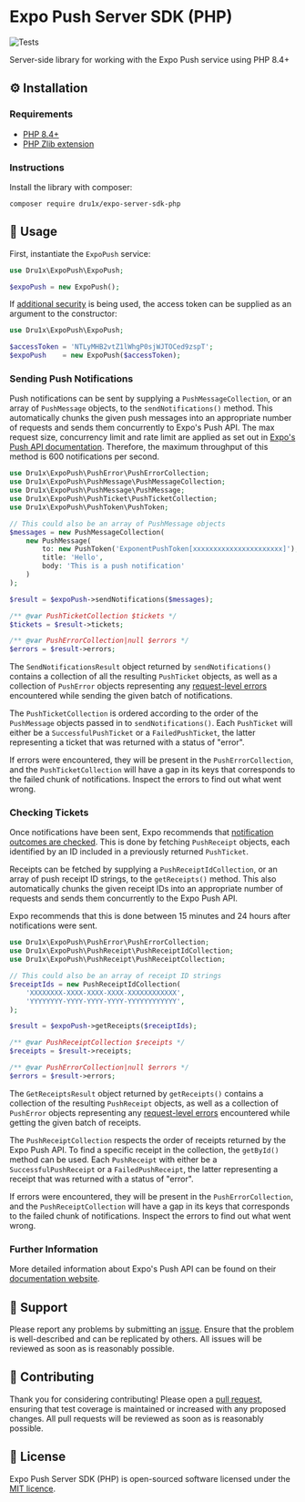 # Expo Push Server SDK (PHP)

![Tests](https://github.com/dru1x/expo-server-sdk-php/workflows/test/badge.svg)

Server-side library for working with the Expo Push service using PHP 8.4+

## ⚙ Installation

### Requirements

- [PHP 8.4+](https://php.net/releases)
- [PHP Zlib extension](https://www.php.net/manual/en/book.zlib.php)

### Instructions

Install the library with composer:

```shell
composer require dru1x/expo-server-sdk-php 
```

## 🚀 Usage

First, instantiate the `ExpoPush` service:

```php
use Dru1x\ExpoPush\ExpoPush;

$expoPush = new ExpoPush();
```

If [additional security](https://docs.expo.dev/push-notifications/sending-notifications/#additional-security) is being 
used, the access token can be supplied as an argument to the constructor:

```php
use Dru1x\ExpoPush\ExpoPush;

$accessToken = 'NTLyMHB2vtZ1lWhgP0sjWJTOCed9zspT';
$expoPush    = new ExpoPush($accessToken);
```

### Sending Push Notifications

Push notifications can be sent by supplying a `PushMessageCollection`, or an array of `PushMessage` objects, to the
`sendNotifications()` method. This automatically chunks the given push messages into an appropriate number of requests 
and sends them concurrently to Expo's Push API. The max request size, concurrency limit and rate limit are applied as 
set out in [Expo's Push API documentation](https://docs.expo.dev/push-notifications/sending-notifications/#http2-api). 
Therefore, the maximum throughput of this method is 600 notifications per second. 

```php
use Dru1x\ExpoPush\PushError\PushErrorCollection;
use Dru1x\ExpoPush\PushMessage\PushMessageCollection;
use Dru1x\ExpoPush\PushMessage\PushMessage;
use Dru1x\ExpoPush\PushTicket\PushTicketCollection;
use Dru1x\ExpoPush\PushToken\PushToken;

// This could also be an array of PushMessage objects
$messages = new PushMessageCollection(
    new PushMessage(
        to: new PushToken('ExponentPushToken[xxxxxxxxxxxxxxxxxxxxxx]'),
        title: 'Hello',
        body: 'This is a push notification' 
    )
);

$result = $expoPush->sendNotifications($messages);

/** @var PushTicketCollection $tickets */
$tickets = $result->tickets;

/** @var PushErrorCollection|null $errors */
$errors = $result->errors;
```
The `SendNotificationsResult` object returned by `sendNotifications()` contains a collection of all the resulting 
`PushTicket` objects, as well as a collection of `PushError` objects representing any 
[request-level errors](https://docs.expo.dev/push-notifications/sending-notifications/#request-errors) encountered while 
sending the given batch of notifications.

The `PushTicketCollection` is ordered according to the order of the `PushMessage` objects passed in to 
`sendNotifications()`. Each `PushTicket` will either be a `SuccessfulPushTicket` or a `FailedPushTicket`, the latter 
representing a ticket that was returned with a status of "error".

If errors were encountered, they will be present in the `PushErrorCollection`, and the `PushTicketCollection` will have 
a gap in its keys that corresponds to the failed chunk of notifications. Inspect the errors to find out what went wrong.

### Checking Tickets

Once notifications have been sent, Expo recommends that 
[notification outcomes are checked](https://docs.expo.dev/push-notifications/sending-notifications/#check-push-receipts-for-errors). 
This is done by fetching `PushReceipt` objects, each identified by an ID included in a previously returned `PushTicket`.

Receipts can be fetched by supplying a `PushReceiptIdCollection`, or an array of push receipt ID strings, to the 
`getReceipts()` method. This also automatically chunks the given receipt IDs into an appropriate number of requests 
and sends them concurrently to the Expo Push API.

Expo recommends that this is done between 15 minutes and 24 hours after notifications were sent.

```php
use Dru1x\ExpoPush\PushError\PushErrorCollection;
use Dru1x\ExpoPush\PushReceipt\PushReceiptIdCollection;
use Dru1x\ExpoPush\PushReceipt\PushReceiptCollection;

// This could also be an array of receipt ID strings
$receiptIds = new PushReceiptIdCollection(
    'XXXXXXXX-XXXX-XXXX-XXXX-XXXXXXXXXXXX',
    'YYYYYYYY-YYYY-YYYY-YYYY-YYYYYYYYYYYY',
);

$result = $expoPush->getReceipts($receiptIds);

/** @var PushReceiptCollection $receipts */
$receipts = $result->receipts;

/** @var PushErrorCollection|null $errors */
$errors = $result->errors;
```

The `GetReceiptsResult` object returned by `getReceipts()` contains a collection of the resulting `PushReceipt` objects,
as well as a collection of `PushError` objects representing any 
[request-level errors](https://docs.expo.dev/push-notifications/sending-notifications/#request-errors) encountered while 
getting the given batch of receipts.

The `PushReceiptCollection` respects the order of receipts returned by the Expo Push API. To find a specific receipt in 
the collection, the `getById()` method can be used. Each `PushReceipt` with either be a `SuccessfulPushReceipt` or a 
`FailedPushReceipt`, the latter representing a receipt that was returned with a status of "error".

If errors were encountered, they will be present in the `PushErrorCollection`, and the `PushReceiptCollection` will have
a gap in its keys that corresponds to the failed chunk of notifications. Inspect the errors to find out what went wrong.

### Further Information

More detailed information about Expo's Push API can be found on their 
[documentation website](https://docs.expo.dev/push-notifications/sending-notifications/).

## 💬 Support

Please report any problems by submitting an [issue](https://github.com/Dru1X/expo-server-sdk-php/issues). Ensure that 
the problem is well-described and can be replicated by others. All issues will be reviewed as soon as is reasonably 
possible.

## 🤝 Contributing

Thank you for considering contributing! Please open a 
[pull request](https://github.com/Dru1X/expo-server-sdk-php/pulls), ensuring that test coverage is maintained or 
increased with any proposed changes. All pull requests will be reviewed as soon as is reasonably possible.

## 📄 License

Expo Push Server SDK (PHP) is open-sourced software licensed under the [MIT licence](LICENSE.md).
